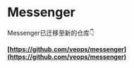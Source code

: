 # Messenger

Messenger已迁移至新的仓库👇

**[https://github.com/veops/messenger](https://github.com/veops/messenger)**